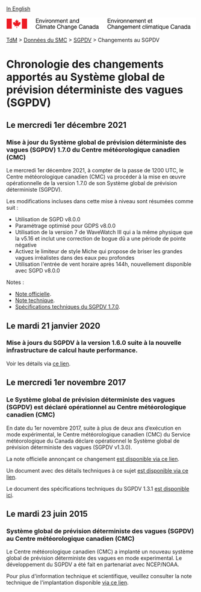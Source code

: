 [In English](changelog_gdwps_en.md)

![ECCC logo](../../img_eccc-logo.png)

[TdM](../../readme_fr.md) > [Données du SMC](../readme_fr.md) > [SGPDV](readme_gdwps_fr.md) > Changements au SGPDV

# Chronologie des changements apportés au Système global de prévision déterministe des vagues (SGPDV)

## Le mercredi 1er décembre 2021

### Mise à jour du Système global de prévision déterministe des vagues (SGPDV) 1.7.0 du Centre météorologique canadien (CMC)

Le mercredi 1er décembre 2021, à compter de la passe de 1200 UTC, le Centre météorologique canadien (CMC) va procéder à la mise en œuvre opérationnelle de la version 1.7.0 de son Système global de prévision déterministe (SGPDV).

Les modifications incluses dans cette mise à niveau sont résumées comme suit :

* Utilisation de SGPD v8.0.0
* Paramétrage optimisé pour GDPS v8.0.0
* Utilisation de la version 7 de WaveWatch III qui a la même physique que la v5.16 et inclut une correction de bogue dû a une période de pointe négative
* Activez le limiteur de style Miche qui propose de briser les grandes vagues irréalistes dans des eaux peu profondes
* Utilisation l'entrée de vent horaire après 144h, nouvellement disponible avec SGPD v8.0.0  

Notes :
* [Note officielle](http://dd.meteo.gc.ca/doc/genots/2021/11/26/NOCN03_CWAO_262118___50159).
* [Note technique](https://collaboration.cmc.ec.gc.ca/cmc/cmoi/product_guide/docs/tech_notes/technote_gdwps-170_f.pdf).
* [Spécifications techniques du SGPDV 1.7.0](https://collaboration.cmc.ec.gc.ca/cmc/cmoi/product_guide/docs/tech_specifications/tech_specifications_GDWPS_f.pdf).

## Le mardi 21 janvier 2020

### Mise à jours du SGPDV à la version 1.6.0 suite à la nouvelle infrastructure de calcul haute performance. 

Voir les détails via [ce lien](../changelog_multisystems_fr.md).

## Le mercredi 1er novembre 2017

### Le Système global de prévision déterministe des vagues (SGPDV) est déclaré opérationnel au Centre météorologique canadien (CMC)

En date du 1er novembre 2017, suite à plus de deux ans d’exécution en mode expérimental, le Centre météorologique canadien (CMC) du Service météorologique du Canada déclare opérationnel le Système global de prévision déterministe des vagues (SGPDV v1.3.0).

La note officielle annonçant ce changement [est disponible via ce lien](http://dd.meteo.gc.ca/doc/genots/2017/10/31/NOCN03_CWAO_311455___01870).

Un document avec des détails techniques à ce sujet [est disponible via ce lien](https://collaboration.cmc.ec.gc.ca/cmc/cmoi/product_guide/docs/lib/op_systems/doc_opchanges/technote_gdwps_20150623_f.pdf).

Le document des spécifications techniques du SGPDV 1.3.1 [est disponible ici](https://collaboration.cmc.ec.gc.ca/cmc/cmoi/product_guide/docs/tech_specifications/tech_specifications_GDWPS_1.3.1_f.pdf).


## Le mardi 23 juin 2015

### Système global de prévision déterministe des vagues (SGPDV) au Centre météorologique canadien (CMC)

Le Centre météorologique canadien (CMC) a implanté un nouveau système global de prévision déterministe des vagues en mode experimental. Le développement du SGPDV a été fait en partenariat avec NCEP/NOAA.

Pour plus d'information technique et scientifique, veuillez consulter la note technique de l'implantation disponible [via ce lien](https://collaboration.cmc.ec.gc.ca/cmc/cmoi/product_guide/docs/lib/op_systems/doc_opchanges/technote_gdwps_20150623_f.pdf).

